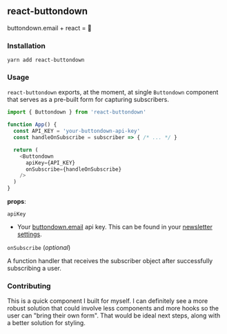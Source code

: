 ## react-buttondown

buttondown.email + react = 💙

### Installation

```
yarn add react-buttondown
```

### Usage

`react-buttondown` exports, at the moment, at single `Buttondown` component that serves as a pre-built form for capturing subscribers.

```js
import { Buttondown } from 'react-buttondown'

function App() {
  const API_KEY = 'your-buttondown-api-key'
  const handleOnSubscribe = subscriber => { /* ... */ } 

  return (
    <Buttondown 
      apiKey={API_KEY} 
      onSubscribe={handleOnSubscribe} 
    />
  )
}
```

**props**:

`apiKey`

- Your [buttondown.email](https://buttondown.email/) api key. This can be found in your [newsletter settings](https://buttondown.email/settings).

`onSubscribe` (_optional_)

A function handler that receives the subscriber object after successfully subscribing a user.

### Contributing

This is a quick component I built for myself. I can definitely see a more robust solution that could involve less components and more hooks so the user can "bring their own form". That would be ideal next steps, along with a better solution for styling.

